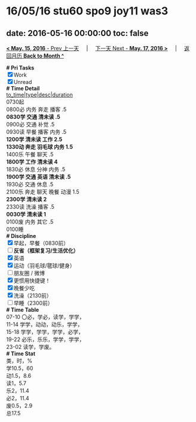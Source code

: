 # 16/05/16 stu60 spo9 joy11 was3

date: 2016-05-16 00:00:00
toc: false
---
[**< May. 15, 2016** - Prev 上一天](/lifelogs/2016/05/d15.md) &nbsp; &nbsp; | &nbsp; &nbsp; [下一天 Next - **May. 17, 2016 >**](/lifelogs/2016/05/d17.md) &nbsp; &nbsp; |  &nbsp; &nbsp; [返回月历 **Back to Month ^**](/lifelogs/2016/05/index.md)
<br/><div><b># Pri Tasks</b></div><div><input checked="true" type="checkbox"/>Work</div><div><input checked="true" type="checkbox"/>Unread</div><div><b># Time Detail</b></div><div><u>to_time|type|desc|duration</u></div><div>0730起</div><div>0800必 内务 奔走 播客 .5</div><div><b>0830学 交通 清未读 .5</b></div><div>0900必 交通 补觉 .5</div><div>0930读 早餐 播客 内务 .5</div><div><b>1200学 清未读 工作 2.5</b></div><div><b>1330动 奔走 羽毛球 内务 1.5</b></div><div>1400乐 午餐 聊天 .5</div><div><b>1800学 工作 清未读 4</b></div><div>1830必 休息 分神 内务 .5</div><div><b>1900学 交通 英语 清未读 .5</b></div><div>1930必 交通 休息 .5</div><div>2100乐 奔走 聊天 晚餐 动漫 1.5</div><div><b>2300学 清未读 2</b></div><div>2330读 洗澡 播客 .5</div><div><b>0030学 清未读 1</b></div><div>0100废 内务 其它 .5</div><div>0100睡</div><div><b># Discipline</b></div><div><input checked="true" type="checkbox"/>早起，早餐（0830前）</div><div><b><input type="checkbox"/></b><b>反省（框架复习/生活优化）</b></div><div><input checked="true" type="checkbox"/>英语</div><div><input checked="true" type="checkbox"/>运动（羽毛球/毽球/健身）</div><div><input type="checkbox"/>朋友圈 / 微博</div><div><input checked="true" type="checkbox"/>更惯用快捷键！</div><div><input checked="true" type="checkbox"/>晚餐少吃</div><div><input checked="true" type="checkbox"/>洗澡（2130前）</div><div><input type="checkbox"/>早睡（2300前）</div><div><b># Time Table</b></div><div>07-10 〇必，学必，读学，学学，</div><div>11-14 学学，动动，动乐，学学，</div><div>15-18 学学，学学，学学，必学，</div><div>19-22 必乐，乐乐，学学，学学，</div><div>23-02 读学，学废。</div><div><b># Time Stat</b></div><div>类，时，%</div><div>学10.5，60</div><div>动1.5，8.6</div><div>读1，5.7</div><div>乐2，11.4</div><div>必2，11.4</div><div>废0.5，2.9</div><div>总17.5</div>
